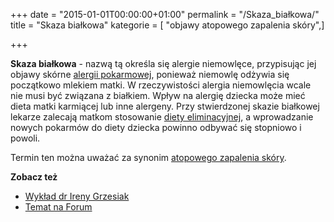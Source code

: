 +++
date = "2015-01-01T00:00:00+01:00"
permalink = "/Skaza_białkowa/"
title = "Skaza białkowa"
kategorie = [ "objawy atopowego zapalenia skóry",]

+++

**Skaza białkowa** - nazwą tą określa się alergie niemowlęce, przypisując jej objawy skórne [alergii pokarmowej](/atopedia/alergia_pokarmowa "wikilink"), ponieważ niemowlę odżywia się początkowo mlekiem matki. W rzeczywistości alergia niemowlęcia wcale nie musi być związana z białkiem. Wpływ na alergię dziecka może mieć dieta matki karmiącej lub inne alergeny. Przy stwierdzonej skazie białkowej lekarze zalecają matkom stosowanie [diety eliminacyjnej](/atopedia/Dieta_eliminacyjna "wikilink"), a wprowadzanie nowych pokarmów do diety dziecka powinno odbywać się stopniowo i powoli.

Termin ten można uważać za synonim [atopowego zapalenia skóry](/atopedia/atopowe_zapalenie_skóry "wikilink").

**Zobacz też**

-   [Wykład dr Ireny Grzesiak](/atopedia/Wykład_dr_Ireny_Grzesiak "wikilink")
-   [Temat na Forum](http://www.atopowe-zapalenie.pl/forum/viewtopic.php?f=1&t=115)
